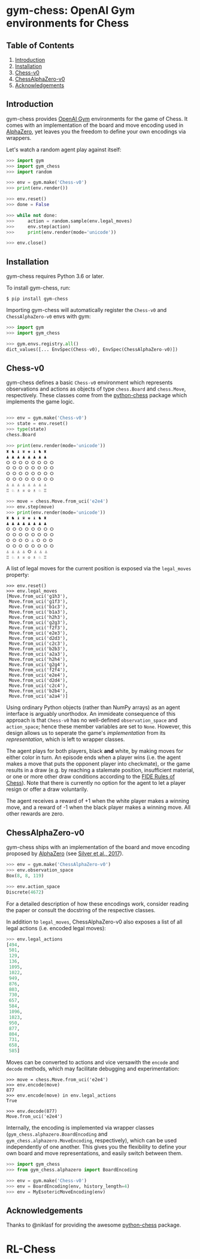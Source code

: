 # gym-chess: OpenAI Gym environments for Chess

## Table of Contents

1. [Introduction](#introduction)
2. [Installation](#installation)
3. [Chess-v0](#chess-v0)
4. [ChessAlphaZero-v0](#chessalphazero-v0)
5. [Acknowledgements](#acknowledgements)

## Introduction

gym-chess provides [OpenAI Gym](https://gym.openai.com) environments for the 
game of Chess. It comes with an implementation of the board and move 
encoding used in [AlphaZero](https://deepmind.com/blog/article/alphazero-shedding-new-light-grand-games-chess-shogi-and-go), 
yet leaves you the freedom to define your own encodings via wrappers.

Let's watch a random agent play against itself:

```python
>>> import gym
>>> import gym_chess
>>> import random

>>> env = gym.make('Chess-v0')
>>> print(env.render())

>>> env.reset()
>>> done = False

>>> while not done:
>>>     action = random.sample(env.legal_moves)
>>>     env.step(action)
>>>     print(env.render(mode='unicode'))

>>> env.close()
```

## Installation

gym-chess requires Python 3.6 or later.

To install gym-chess, run:

```shell
$ pip install gym-chess
```

Importing gym-chess will automatically register the `Chess-v0` and 
`ChessAlphaZero-v0` envs with gym:

```python
>>> import gym
>>> import gym_chess

>>> gym.envs.registry.all()
dict_values([... EnvSpec(Chess-v0), EnvSpec(ChessAlphaZero-v0)])
```


## Chess-v0

gym-chess defines a basic `Chess-v0` environment which represents 
observations and actions as objects of type `chess.Board` and `chess.Move`, 
respectively. These classes come from the
[python-chess](https://github.com/niklasf/python-chess) package which implements
the game logic.

```python

>>> env = gym.make('Chess-v0')
>>> state = env.reset()
>>> type(state)
chess.Board

>>> print(env.render(mode='unicode'))
♜ ♞ ♝ ♛ ♚ ♝ ♞ ♜
♟ ♟ ♟ ♟ ♟ ♟ ♟ ♟
⭘ ⭘ ⭘ ⭘ ⭘ ⭘ ⭘ ⭘
⭘ ⭘ ⭘ ⭘ ⭘ ⭘ ⭘ ⭘
⭘ ⭘ ⭘ ⭘ ⭘ ⭘ ⭘ ⭘
⭘ ⭘ ⭘ ⭘ ⭘ ⭘ ⭘ ⭘
♙ ♙ ♙ ♙ ♙ ♙ ♙ ♙
♖ ♘ ♗ ♕ ♔ ♗ ♘ ♖

>>> move = chess.Move.from_uci('e2e4')
>>> env.step(move)
>>> print(env.render(mode='unicode'))
♜ ♞ ♝ ♛ ♚ ♝ ♞ ♜
♟ ♟ ♟ ♟ ♟ ♟ ♟ ♟
⭘ ⭘ ⭘ ⭘ ⭘ ⭘ ⭘ ⭘
⭘ ⭘ ⭘ ⭘ ⭘ ⭘ ⭘ ⭘
⭘ ⭘ ⭘ ⭘ ♙ ⭘ ⭘ ⭘
⭘ ⭘ ⭘ ⭘ ⭘ ⭘ ⭘ ⭘
♙ ♙ ♙ ♙ ⭘ ♙ ♙ ♙
♖ ♘ ♗ ♕ ♔ ♗ ♘ ♖

```

A list of legal moves for the current position is exposed via the `legal_moves`
property:

```
>>> env.reset()
>>> env.legal_moves
[Move.from_uci('g1h3'),
 Move.from_uci('g1f3'),
 Move.from_uci('b1c3'),
 Move.from_uci('b1a3'),
 Move.from_uci('h2h3'),
 Move.from_uci('g2g3'),
 Move.from_uci('f2f3'),
 Move.from_uci('e2e3'),
 Move.from_uci('d2d3'),
 Move.from_uci('c2c3'),
 Move.from_uci('b2b3'),
 Move.from_uci('a2a3'),
 Move.from_uci('h2h4'),
 Move.from_uci('g2g4'),
 Move.from_uci('f2f4'),
 Move.from_uci('e2e4'),
 Move.from_uci('d2d4'),
 Move.from_uci('c2c4'),
 Move.from_uci('b2b4'),
 Move.from_uci('a2a4')]

```

Using ordinary Python objects (rather than NumPy arrays) as an agent interface 
is arguably unorthodox. An immideate consequence of this approach is that 
`Chess-v0` has no well-defined `observation_space` and `action_space`; hence 
these member variables are set to `None`. However, this design allows us to 
seperate the game's _implementation_ from its _representation_, which is left to 
wrapper classes.


The agent plays for both players, black **and** white, by making moves
for either color in turn. An episode ends when a player wins (i.e. the agent
makes a move that puts the opponent player into checkmate), or the game results 
in a draw (e.g. by reaching a stalemate position, insufficient material, or one
or more other draw conditions according to the 
[FIDE Rules of Chess](https://en.wikipedia.org/wiki/Rules_of_chess)). 
Note that there is currently no option for the agent to let a player resign or
offer a draw voluntarily.

The agent receives a reward of +1 when the white player makes a winning move,
and a reward of -1 when the black player makes a winning move. All other rewards
are zero.


## ChessAlphaZero-v0

gym-chess ships with an implementation of the board and move encoding proposed 
by [AlphaZero]() (see [Silver et al., 2017]()).

```python
>>> env = gym.make('ChessAlphaZero-v0')
>>> env.observation_space
Box(8, 8, 119)

>>> env.action_space
Discrete(4672)
```

For a detailed description of how these encodings work, consider reading the 
paper or consult the docstring of the respective classes.

In addition to `legal_moves`, ChessAlphaZero-v0 also exposes a list of all
legal actions (i.e. encoded legal moves):

```python
>>> env.legal_actions
[494,
 501,
 129,
 136,
 1095,
 1022,
 949,
 876,
 803,
 730,
 657,
 584,
 1096,
 1023,
 950,
 877,
 804,
 731,
 658,
 585]
```

Moves can be converted to actions and vice versawith the `encode` and `decode` 
methods, which may facilitate debugging and experimentation:

```
>>> move = chess.Move.from_uci('e2e4')
>>> env.encode(move)
877
>>> env.encode(move) in env.legal_actions
True

>>> env.decode(877)
Move.from_uci('e2e4')
```

Internally, the encoding is implemented via wrapper classes 
(`gym_chess.alphazero.BoardEncoding` and `gym_chess.alphazero.MoveEncoding`,
respectively), which can be used independently of one another. This gives you 
the flexibility to define your own board and move representations, and easily
switch between them.

```python
>>> import gym_chess
>>> from gym_chess.alphazero import BoardEncoding

>>> env = gym.make('Chess-v0')
>>> env = BoardEncoding(env, history_length=4)
>>> env = MyEsotericMoveEncoding(env)
```


## Acknowledgements

Thanks to @niklasf for providing the awesome 
[python-chess](https://github.com/niklasf/python-chess) package.
# RL-Chess
